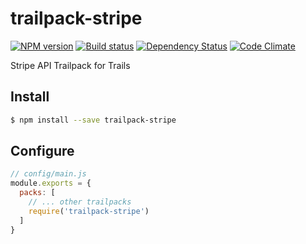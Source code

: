 # trailpack-stripe

[![NPM version][npm-image]][npm-url]
[![Build status][ci-image]][ci-url]
[![Dependency Status][daviddm-image]][daviddm-url]
[![Code Climate][codeclimate-image]][codeclimate-url]

Stripe API Trailpack for Trails

## Install

```sh
$ npm install --save trailpack-stripe
```

## Configure

```js
// config/main.js
module.exports = {
  packs: [
    // ... other trailpacks
    require('trailpack-stripe')
  ]
}
```

[npm-image]: https://img.shields.io/npm/v/trailpack-stripe.svg?style=flat-square
[npm-url]: https://npmjs.org/package/trailpack-stripe
[ci-image]: https://img.shields.io/travis//trailpack-stripe/master.svg?style=flat-square
[ci-url]: https://travis-ci.org//trailpack-stripe
[daviddm-image]: http://img.shields.io/david//trailpack-stripe.svg?style=flat-square
[daviddm-url]: https://david-dm.org//trailpack-stripe
[codeclimate-image]: https://img.shields.io/codeclimate/github//trailpack-stripe.svg?style=flat-square
[codeclimate-url]: https://codeclimate.com/github//trailpack-stripe

